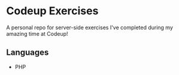 # Codeup Exercises

A personal repo for server-side exercises I've completed during my amazing time at Codeup!

## Languages
- PHP